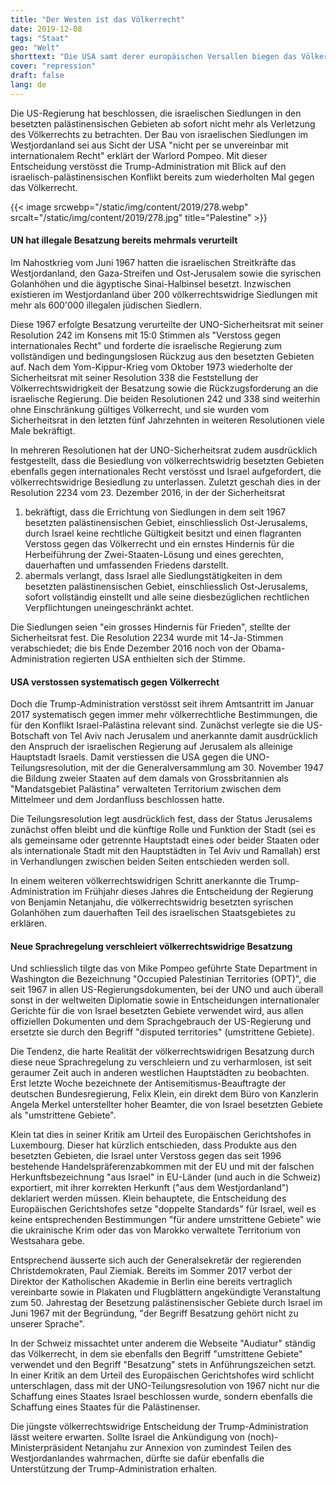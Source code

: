 ```yaml
---
title: "Der Westen ist das Völkerrecht"
date: 2019-12-08
tags: "Staat"
geo: "Welt"
shorttext: "Die USA samt derer europäischen Versallen biegen das Völkerrecht wie es denen passt und verletzten es mehrfach. Proteste finden nicht statt."
cover: "repression"
draft: false
lang: de
---
```


Die US-Regierung hat beschlossen, die israelischen Siedlungen in den besetzten palästinensischen Gebieten ab sofort nicht mehr als Verletzung des Völkerrechts zu betrachten. Der Bau von israelischen Siedlungen im Westjordanland sei aus Sicht der USA "nicht per se unvereinbar mit internationalem Recht" erklärt der Warlord Pompeo. Mit dieser Entscheidung verstösst die Trump-Administration mit Blick auf den israelisch-palästinensischen Konflikt bereits zum wiederholten Mal gegen das Völkerrecht.

{{< image srcwebp="/static/img/content/2019/278.webp" srcalt="/static/img/content/2019/278.jpg" title="Palestine" >}}

#### UN hat illegale Besatzung bereits mehrmals verurteilt

Im Nahostkrieg vom Juni 1967 hatten die israelischen Streitkräfte das Westjordanland, den Gaza-Streifen und Ost-Jerusalem sowie die syrischen Golanhöhen und die ägyptische Sinai-Halbinsel besetzt. Inzwischen existieren im Westjordanland über 200 völkerrechtswidrige Siedlungen mit mehr als 600'000 illegalen jüdischen Siedlern.

Diese 1967 erfolgte Besatzung verurteilte der UNO-Sicherheitsrat mit seiner Resolution 242 im Konsens mit 15:0 Stimmen als "Verstoss gegen internationales Recht" und forderte die israelische Regierung zum vollständigen und bedingungslosen Rückzug aus den besetzten Gebieten auf. Nach dem Yom-Kippur-Krieg vom Oktober 1973 wiederholte der Sicherheitsrat mit seiner Resolution 338 die Feststellung der Völkerrechtswidrigkeit der Besatzung sowie die Rückzugsforderung an die israelische Regierung. Die beiden Resolutionen 242 und 338 sind weiterhin ohne Einschränkung gültiges Völkerrecht, und sie wurden vom Sicherheitsrat in den letzten fünf Jahrzehnten in weiteren Resolutionen viele Male bekräftigt.

In mehreren Resolutionen hat der UNO-Sicherheitsrat zudem ausdrücklich festgestellt, dass die Besiedlung von völkerrechtswidrig besetzten Gebieten ebenfalls gegen internationales Recht verstösst und Israel aufgefordert, die völkerrechtswidrige Besiedlung zu unterlassen. Zuletzt geschah dies in der Resolution 2234 vom 23. Dezember 2016, in der der Sicherheitsrat

  1. bekräftigt, dass die Errichtung von Siedlungen in dem seit 1967 besetzten palästinensischen Gebiet, einschliesslich Ost-Jerusalems, durch Israel keine rechtliche Gültigkeit besitzt und einen flagranten Verstoss gegen das Völkerrecht und ein ernstes Hindernis für die Herbeiführung der Zwei-Staaten-Lösung und eines gerechten, dauerhaften und umfassenden Friedens darstellt.
  2. abermals verlangt, dass Israel alle Siedlungstätigkeiten in dem besetzten palästinensischen Gebiet, einschliesslich Ost-Jerusalems, sofort vollständig einstellt und alle seine diesbezüglichen rechtlichen Verpflichtungen uneingeschränkt achtet.

Die Siedlungen seien "ein grosses Hindernis für Frieden", stellte der Sicherheitsrat fest. Die Resolution 2234 wurde mit 14-Ja-Stimmen verabschiedet; die bis Ende Dezember 2016 noch von der Obama-Administration regierten USA enthielten sich der Stimme.

#### USA verstossen systematisch gegen Völkerrecht

Doch die Trump-Administration verstösst seit ihrem Amtsantritt im Januar 2017 systematisch gegen immer mehr völkerrechtliche Bestimmungen, die für den Konflikt Israel-Palästina relevant sind. Zunächst verlegte sie die US-Botschaft von Tel Aviv nach Jerusalem und anerkannte damit ausdrücklich den Anspruch der israelischen Regierung auf Jerusalem als alleinige Hauptstadt Israels. Damit verstiessen die USA gegen die UNO-Teilungsresolution, mit der die Generalversammlung am 30. November 1947 die Bildung zweier Staaten auf dem damals von Grossbritannien als "Mandatsgebiet Palästina" verwalteten Territorium zwischen dem Mittelmeer und dem Jordanfluss beschlossen hatte.

Die Teilungsresolution legt ausdrücklich fest, dass der Status Jerusalems zunächst offen bleibt und die künftige Rolle und Funktion der Stadt (sei es als gemeinsame oder getrennte Hauptstadt eines oder beider Staaten oder als internationale Stadt mit den Hauptstädten in Tel Aviv und Ramallah) erst in Verhandlungen zwischen beiden Seiten entschieden werden soll.

In einem weiteren völkerrechtswidrigen Schritt anerkannte die Trump-Administration im Frühjahr dieses Jahres die Entscheidung der Regierung von Benjamin Netanjahu, die völkerrechtswidrig besetzten syrischen Golanhöhen zum dauerhaften Teil des israelischen Staatsgebietes zu erklären.

#### Neue Sprachregelung verschleiert völkerrechtswidrige Besatzung

Und schliesslich tilgte das von Mike Pompeo geführte State Department in Washington die Bezeichnung "Occupied Palestinian Territories (OPT)", die seit 1967 in allen US-Regierungsdokumenten, bei der UNO und auch überall sonst in der weltweiten Diplomatie sowie in Entscheidungen internationaler Gerichte für die von Israel besetzten Gebiete verwendet wird, aus allen offiziellen Dokumenten und dem Sprachgebrauch der US-Regierung und ersetzte sie durch den Begriff "disputed territories" (umstrittene Gebiete).

Die Tendenz, die harte Realität der völkerrechtswidrigen Besatzung durch diese neue Sprachregelung zu verschleiern und zu verharmlosen, ist seit geraumer Zeit auch in anderen westlichen Hauptstädten zu beobachten. Erst letzte Woche bezeichnete der Antisemitismus-Beauftragte der deutschen Bundesregierung, Felix Klein, ein direkt dem Büro von Kanzlerin Angela Merkel unterstellter hoher Beamter, die von Israel besetzten Gebiete als "umstrittene Gebiete".

Klein tat dies in seiner Kritik am Urteil des Europäischen Gerichtshofes in Luxembourg. Dieser hat kürzlich entschieden, dass Produkte aus den besetzten Gebieten, die Israel unter Verstoss gegen das seit 1996 bestehende Handelspräferenzabkommen mit der EU und mit der falschen Herkunftsbezeichnung "aus Israel" in EU-Länder (und auch in die Schweiz) exportiert, mit ihrer korrekten Herkunft ("aus dem Westjordanland") deklariert werden müssen. Klein behauptete, die Entscheidung des Europäischen Gerichtshofes setze "doppelte Standards" für Israel, weil es keine entsprechenden Bestimmungen "für andere umstrittene Gebiete" wie die ukrainische Krim oder das von Marokko verwaltete Territorium von Westsahara gebe.

Entsprechend äusserte sich auch der Generalsekretär der regierenden Christdemokraten, Paul Ziemiak. Bereits im Sommer 2017 verbot der Direktor der Katholischen Akademie in Berlin eine bereits vertraglich vereinbarte sowie in Plakaten und Flugblättern angekündigte Veranstaltung zum 50. Jahrestag der Besetzung palästinensischer Gebiete durch Israel im Juni 1967 mit der Begründung, "der Begriff Besatzung gehört nicht zu unserer Sprache".

In der Schweiz missachtet unter anderem die Webseite "Audiatur" ständig das Völkerrecht, in dem sie ebenfalls den Begriff "umstrittene Gebiete" verwendet und den Begriff "Besatzung" stets in Anführungszeichen setzt. In einer Kritik an dem Urteil des Europäischen Gerichtshofes wird schlicht unterschlagen, dass mit der UNO-Teilungsresolution von 1967 nicht nur die Schaffung eines Staates Israel beschlossen wurde, sondern ebenfalls die Schaffung eines Staates für die Palästinenser.

Die jüngste völkerrechtswidrige Entscheidung der Trump-Administration lässt weitere erwarten. Sollte Israel die Ankündigung von (noch)-Ministerpräsident Netanjahu zur Annexion von zumindest Teilen des Westjordanlandes wahrmachen, dürfte sie dafür ebenfalls die Unterstützung der Trump-Administration erhalten.
